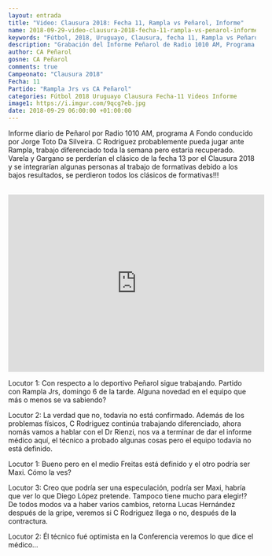 ```yaml
---
layout: entrada
title: "Video: Clausura 2018: Fecha 11, Rampla vs Peñarol, Informe"
name: 2018-09-29-video-clausura-2018-fecha-11-rampla-vs-penarol-informe.markdown
keywords: "Fútbol, 2018, Uruguayo, Clausura, fecha 11, Rampla vs Peñarol, Informe, video, youtube"
description: "Grabación del Informe Peñarol de Radio 1010 AM, Programa: A Fondo conducido por Toto Da Silveira."
author: CA Peñarol
gosne: CA Peñarol
comments: true
Campeonato: "Clausura 2018"
Fecha: 11
Partido: "Rampla Jrs vs CA Peñarol"
categories: Fútbol 2018 Uruguayo Clausura Fecha-11 Videos Informe
image1: https://i.imgur.com/9qcg7eb.jpg
date: 2018-09-29 06:00:00 +01:00:00
---
```


Informe diario de Peñarol por Radio 1010 AM, programa A Fondo conducido por Jorge Toto Da Silveira.
C Rodriguez probablemente pueda jugar ante Rampla, trabajo diferenciado toda la semana pero estaría recuperado. Varela y Gargano se perderían el clásico de la fecha 13 por el Clausura 2018 y se integrarían algunas personas al trabajo de formativas debido a los bajos resultados, se perdieron todos los clásicos de formativas!!!

<br>

<iframe width="521" height="360" src="https://www.youtube.com/embed/rRMTShGmHNM" frameborder="0" allow="autoplay; encrypted-media" allowfullscreen></iframe>

<br>

Locutor 1: Con respecto a lo deportivo Peñarol sigue trabajando. Partido con Rampla Jrs, domingo 6 de la tarde. Alguna novedad en el equipo que más o menos se va sabiendo?

Locutor 2: La verdad que no, todavía no está confirmado. Además de los problemas físicos, C Rodriguez continúa trabajando diferenciado, ahora nomás vamos a hablar con el Dr Rienzi, nos va a terminar de dar el informe médico aquí, el técnico a probado algunas cosas pero el equipo todavía no está definido.

Locutor 1: Bueno pero en el medio Freitas está definido y el otro podría ser Maxi. Cómo la ves?

Locutor 3: Creo que podría ser una especulación, podría ser Maxi, habría que ver lo que Diego López pretende. Tampoco tiene mucho para elegir!? De todos modos va a haber varios cambios, retorna Lucas Hernández después de la gripe, veremos si C Rodriguez llega o no, después de la contractura.

Locutor 2: Él técnico fué optimista en la Conferencia veremos lo que dice el médico...
